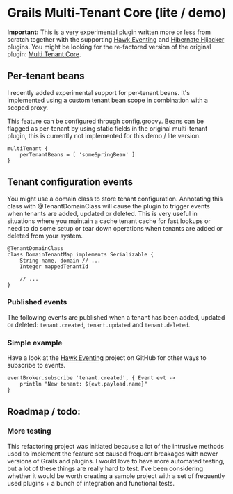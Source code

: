 Grails Multi-Tenant Core (lite / demo)
======================================

**Important:** This is a very experimental plugin written more or less from scratch together with the supporting [Hawk Eventing](http://github.com/multi-tenant/grails-hawk-eventing) and [Hibernate Hijacker](http://github.com/multi-tenant/grails-hibernate-hijacker) plugins. You might be looking for the re-factored version of the original plugin: [Multi Tenant Core](http://github.com/multi-tenant/grails-multi-tenant-core).

Per-tenant beans
----------------

I recently added experimental support for per-tenant beans. It's implemented using a custom tenant bean scope in combination with a scoped proxy. 

This feature can be configured through config.groovy. Beans can be flagged as per-tenant by using static fields in the original multi-tenant plugin, this is currently not implemented for this demo / lite version. 

    multiTenant {
        perTenantBeans = [ 'someSpringBean' ]
    }

Tenant configuration events
---------------------------

You might use a domain class to store tenant configuration. Annotating this class with @TenantDomainClass will cause the plugin to trigger events when tenants are added, updated or deleted. This is very useful in situations where you maintain a cache tenant cache for fast lookups or need to do some setup or tear down operations when tenants are added or deleted from your system.

    @TenantDomainClass
    class DomainTenantMap implements Serializable {
        String name, domain // ...
        Integer mappedTenantId

        // ...
    }

### Published events

The following events are published when a tenant has been added, updated or deleted: `tenant.created`, `tenant.updated` and `tenant.deleted`.

### Simple example

Have a look at the [Hawk Eventing](http://www.github.com/multi-tenant/grails-hawk-eventing) project on GitHub for other ways to subscribe to events. 

    eventBroker.subscribe 'tenant.created', { Event evt ->
        println "New tenant: ${evt.payload.name}"
    }

Roadmap / todo:
---------------

### More testing

This refactoring project was initiated because a lot of the intrusive methods used to implement the feature set caused frequent breakages with newer versions of Grails and plugins. I would love to have more automated testing, but a lot of these things are really hard to test. I've been considering whether it would be worth creating a sample project with a set of frequently used plugins + a bunch of integration and functional tests. 
